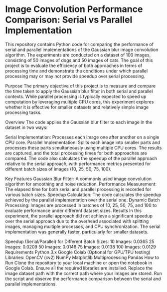 # Image Convolution Performance Comparison: Serial vs Parallel Implementation
This repository contains Python code for comparing the performance of serial and parallel implementations of the Gaussian blur image convolution algorithm. The experiments are conducted on a dataset of 100 images, consisting of 50 images of dogs and 50 images of cats. The goal of this project is to evaluate the efficiency of both approaches in terms of processing time and demonstrate the conditions under which parallel processing may or may not provide speedup over serial processing.

Purpose
The primary objective of this project is to measure and compare the time taken to apply the Gaussian blur filter in both serial and parallel contexts. While parallel processing is typically expected to speed up computation by leveraging multiple CPU cores, this experiment explores whether it is effective for smaller datasets and relatively simple image processing tasks.

Overview
The code applies the Gaussian blur filter to each image in the dataset in two ways:

Serial Implementation: Processes each image one after another on a single CPU core.
Parallel Implementation: Splits each image into smaller parts and processes these parts simultaneously using multiple CPU cores.
The results are captured, and the total processing times for both approaches are compared. The code also calculates the speedup of the parallel approach relative to the serial approach, with performance metrics presented for different batch sizes of images (10, 25, 50, 75, 100).

Key Features
Gaussian Blur Filter: A commonly used image convolution algorithm for smoothing and noise reduction.
Performance Measurement: The elapsed time for both serial and parallel processing is recorded for various batch sizes.
Speedup Calculation: The code calculates the speedup achieved by the parallel implementation over the serial one.
Dynamic Batch Processing: Images are processed in batches of 10, 25, 50, 75, and 100 to evaluate performance under different dataset sizes.
Results
In this experiment, the parallel approach did not achieve a significant speedup over the serial approach due to the overhead associated with splitting images, managing multiple processes, and CPU synchronization. The serial implementation was generally faster, particularly for smaller datasets.

Speedup (Serial/Parallel) for Different Batch Sizes:
10 Images: 0.0365
25 Images: 0.0209
50 Images: 0.0148
75 Images: 0.0138
100 Images: 0.0129
Requirements
Python 3.x
Google Colab (Optional for GPU/TPU testing)
Libraries:
OpenCV (cv2)
NumPy
Matplotlib
Multiprocessing
Pandas
How to Run
Clone the repository to your local machine or open the notebook in Google Colab.
Ensure all the required libraries are installed.
Replace the image dataset path with the correct path where your images are stored.
Run the script and observe the performance comparison between the serial and parallel implementations.
